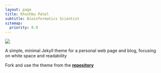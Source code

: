 ```yaml
---
layout: page
title: Khushbu Patel
subtitle: Bioinformatics Scientist
sitemap:
  priority: 0.9
---
```


<img src="{{ '/assets/img/DNA.jpg' | prepend: site.baseurl }}" id="about-img">

<div id="describe-text">
	<p>A simple, minimal Jekyll theme for a personal web page and blog, focusing on white space and readability</p>
	<p>Fork and use the theme from the <strong> <a href="https://github.com/knhash/Pudhina"> repository</a> </strong></p>
</div>
